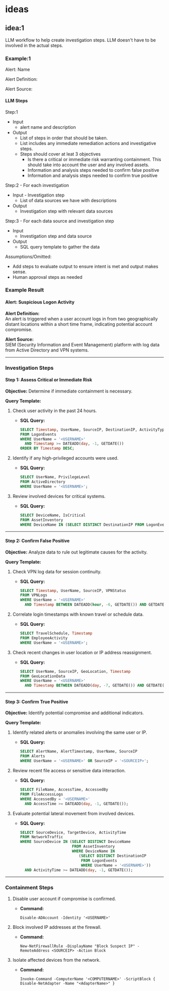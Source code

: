 # ideas

## idea:1
LLM workflow to help create investigation steps.  LLM doesn't have to be involved in the actual steps.

### Example:1
Alert: Name

Alert Definition:

Alert Source:

#### LLM Steps
Step:1
- Input
  - alert name and description
- Output
  - List of steps in order that should be taken.
  - List includes any immediate remediation actions and investigative steps.
  - Steps should cover at leat 3 objectives
    - Is there a critical or immediate risk warranting containment.  This should take into account the user and any involved assets.
    - Information and analysis steps needed to confirm false positive
    - Information and analysis steps needed to confirm true positive

Step:2 - For each investigation
- Input - Investigation step
  - List of data sources we have with descriptions
- Output
  - Investigation step with relevant data sources

Step:3 - For each data source and investigation step
- Input
  - Investigation step and data source
- Output
  - SQL query template to gather the data

Assumptions/Omitted:
- Add steps to evaluate output to ensure intent is met and output makes sense.
- Human approval steps as needed


### Example Result

#### Alert: Suspicious Logon Activity

**Alert Definition:**  
An alert is triggered when a user account logs in from two geographically distant locations within a short time frame, indicating potential account compromise.

**Alert Source:**  
SIEM (Security Information and Event Management) platform with log data from Active Directory and VPN systems.

---

### Investigation Steps  

#### Step 1: Assess Critical or Immediate Risk  
**Objective:** Determine if immediate containment is necessary.  

**Query Template:**  
1. Check user activity in the past 24 hours.  
   - **SQL Query:**  
     ```sql
     SELECT Timestamp, UserName, SourceIP, DestinationIP, ActivityType 
     FROM LogonEvents 
     WHERE UserName = '<USERNAME>'
       AND Timestamp >= DATEADD(day, -1, GETDATE())
     ORDER BY Timestamp DESC;
     ```

2. Identify if any high-privileged accounts were used.  
   - **SQL Query:**  
     ```sql
     SELECT UserName, PrivilegeLevel 
     FROM ActiveDirectory 
     WHERE UserName = '<USERNAME>';
     ```

3. Review involved devices for critical systems.  
   - **SQL Query:**  
     ```sql
     SELECT DeviceName, IsCritical 
     FROM AssetInventory 
     WHERE DeviceName IN (SELECT DISTINCT DestinationIP FROM LogonEvents WHERE UserName = '<USERNAME>');
     ```

---

#### Step 2: Confirm False Positive  

**Objective:** Analyze data to rule out legitimate causes for the activity.  

**Query Template:**  
1. Check VPN log data for session continuity.  
   - **SQL Query:**  
     ```sql
     SELECT Timestamp, UserName, SourceIP, VPNStatus 
     FROM VPNLogs 
     WHERE UserName = '<USERNAME>' 
       AND Timestamp BETWEEN DATEADD(hour, -6, GETDATE()) AND GETDATE();
     ```

2. Correlate login timestamps with known travel or schedule data.  
   - **SQL Query:**  
     ```sql
     SELECT TravelSchedule, Timestamp 
     FROM EmployeeActivity 
     WHERE UserName = '<USERNAME>';
     ```

3. Check recent changes in user location or IP address reassignment.  
   - **SQL Query:**  
     ```sql
     SELECT UserName, SourceIP, GeoLocation, Timestamp 
     FROM GeoLocationData 
     WHERE UserName = '<USERNAME>' 
       AND Timestamp BETWEEN DATEADD(day, -7, GETDATE()) AND GETDATE();
     ```

---

#### Step 3: Confirm True Positive  

**Objective:** Identify potential compromise and additional indicators.  

**Query Template:**  
1. Identify related alerts or anomalies involving the same user or IP.  
   - **SQL Query:**  
     ```sql
     SELECT AlertName, AlertTimestamp, UserName, SourceIP 
     FROM Alerts 
     WHERE UserName = '<USERNAME>' OR SourceIP = '<SOURCEIP>';
     ```

2. Review recent file access or sensitive data interaction.  
   - **SQL Query:**  
     ```sql
     SELECT FileName, AccessTime, AccessedBy 
     FROM FileAccessLogs 
     WHERE AccessedBy = '<USERNAME>' 
       AND AccessTime >= DATEADD(day, -1, GETDATE());
     ```

3. Evaluate potential lateral movement from involved devices.  
   - **SQL Query:**  
     ```sql
     SELECT SourceDevice, TargetDevice, ActivityTime 
     FROM NetworkTraffic 
     WHERE SourceDevice IN (SELECT DISTINCT DeviceName 
                            FROM AssetInventory 
                            WHERE DeviceName IN 
                               (SELECT DISTINCT DestinationIP 
                                FROM LogonEvents 
                                WHERE UserName = '<USERNAME>'))
       AND ActivityTime >= DATEADD(day, -1, GETDATE());
     ```

---

### Containment Steps  

1. Disable user account if compromise is confirmed.  
   - **Command:**  
     ```shell
     Disable-ADAccount -Identity '<USERNAME>'
     ```

2. Block involved IP addresses at the firewall.  
   - **Command:**  
     ```shell
     New-NetFirewallRule -DisplayName "Block Suspect IP" -RemoteAddress <SOURCEIP> -Action Block
     ```

3. Isolate affected devices from the network.  
   - **Command:**  
     ```shell
     Invoke-Command -ComputerName '<COMPUTERNAME>' -ScriptBlock { Disable-NetAdapter -Name "<AdapterName>" }
     ```